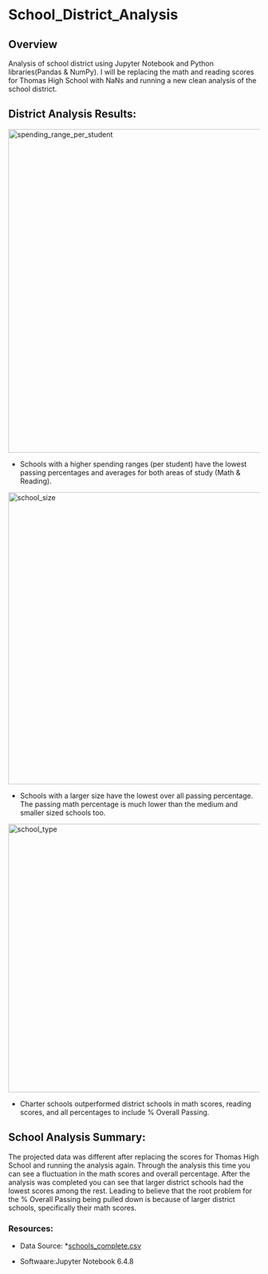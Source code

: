 # School_District_Analysis

## Overview

Analysis of school district using Jupyter Notebook and Python libraries(Pandas & NumPy). I will be replacing the math and reading scores for Thomas High School with NaNs and running a new clean analysis of the school district. 


## District Analysis Results:

<img width="647" alt="spending_range_per_student" src="https://user-images.githubusercontent.com/107652317/179126476-40ab315b-5f94-4a9a-a013-a13c869b8f68.PNG">

* Schools with a higher spending ranges (per student) have the lowest passing percentages and averages for both areas of study (Math & Reading).



<img width="584" alt="school_size" src="https://user-images.githubusercontent.com/107652317/179126514-1bb39cd8-f957-47e4-bfa4-960d598e71cb.PNG">

* Schools with a larger size have the lowest over all passing percentage. The passing math percentage is much lower than the medium and smaller sized schools too.



<img width="537" alt="school_type" src="https://user-images.githubusercontent.com/107652317/179126523-6516be47-687e-46e1-8f08-243a41f52fa5.PNG">

* Charter schools outperformed district schools in math scores, reading scores, and all percentages to include % Overall Passing. 



## School Analysis Summary:
The projected data was different after replacing the scores for Thomas High School and running the analysis again. Through the analysis this time you can see a fluctuation in the math scores and overall percentage. After the analysis was completed you can see that larger district schools had the lowest scores among the rest. Leading to believe that the root problem for the % Overall Passing being pulled down is because of larger district schools, specifically their math scores.



### Resources:
* Data Source: *[schools_complete.csv](https://github.com/alorenz465446/School_District_Analysis/files/9116934/schools_complete.csv)


* Softwaare:Jupyter Notebook 6.4.8

